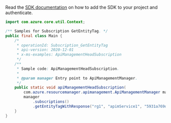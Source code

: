 Read the [SDK documentation](https://github.com/Azure/azure-sdk-for-java/blob/azure-resourcemanager-apimanagement_1.0.0-beta.2/sdk/apimanagement/azure-resourcemanager-apimanagement/README.md) on how to add the SDK to your project and authenticate.

```java
import com.azure.core.util.Context;

/** Samples for Subscription GetEntityTag. */
public final class Main {
    /*
     * operationId: Subscription_GetEntityTag
     * api-version: 2020-12-01
     * x-ms-examples: ApiManagementHeadSubscription
     */
    /**
     * Sample code: ApiManagementHeadSubscription.
     *
     * @param manager Entry point to ApiManagementManager.
     */
    public static void apiManagementHeadSubscription(
        com.azure.resourcemanager.apimanagement.ApiManagementManager manager) {
        manager
            .subscriptions()
            .getEntityTagWithResponse("rg1", "apimService1", "5931a769d8d14f0ad8ce13b8", Context.NONE);
    }
}
```
